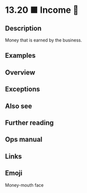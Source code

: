 # 13.20 ■ Income 🤑

## Description

Money that is earned by the business.

## Examples

## Overview

## Exceptions

## Also see

## Further reading

## Ops manual

## Links

## Emoji

Money-mouth face


